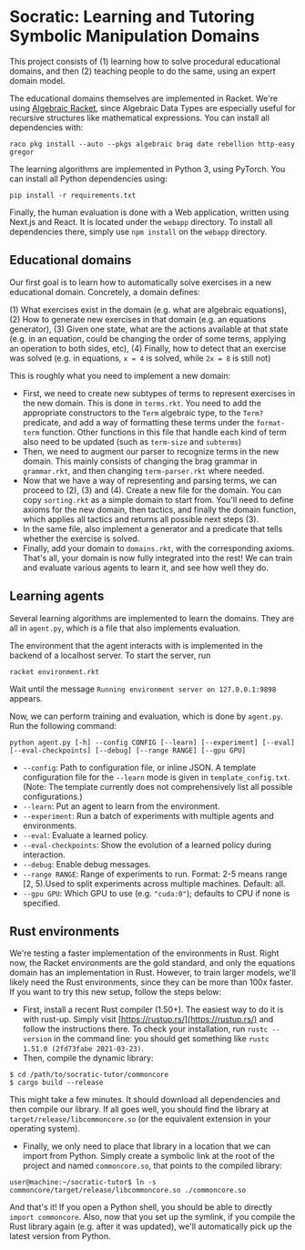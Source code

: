 # Socratic: Learning and Tutoring Symbolic Manipulation Domains

This project consists of (1) learning how to solve procedural educational domains,
and then (2) teaching people to do the same, using an expert domain model.

The educational domains themselves are implemented in Racket.
We're using [Algebraic Racket](https://docs.racket-lang.org/algebraic/ref.html),
since Algebraic Data Types are especially useful for recursive structures like
mathematical expressions. You can install all dependencies with:

```
raco pkg install --auto --pkgs algebraic brag date rebellion http-easy gregor
```

The learning algorithms are implemented in Python 3, using PyTorch. You can install
all Python dependencies using:

```
pip install -r requirements.txt
```

Finally, the human evaluation is done with a Web application, written using Next.js and React.
It is located under the `webapp` directory. To install all dependencies there, simply
use `npm install` on the `webapp` directory.

## Educational domains

Our first goal is to learn how to automatically solve exercises in a new educational domain.
Concretely, a domain defines:

(1) What exercises exist in the domain (e.g. what are algebraic equations),
(2) How to generate new exercises in that domain (e.g. an equations generator),
(3) Given one state, what are the actions available at that state (e.g. in an equation, could be changing the order of some terms, applying an operation to both sides, etc),
(4) Finally, how to detect that an exercise was solved (e.g. in equations, `x = 4` is solved, while `2x = 8` is still not)

This is roughly what you need to implement a new domain:

* First, we need to create new subtypes of terms to represent exercises in the new domain.
  This is done in `terms.rkt`. You need to add the appropriate constructors to the `Term` algebraic type,
  to the `Term?` predicate, and add a way of formatting these terms under the `format-term` function.
  Other functions in this file that handle each kind of term also need to be updated (such as `term-size` and
  `subterms`)
* Then, we need to augment our parser to recognize terms in the new domain.
  This mainly consists of changing the brag grammar in `grammar.rkt`, and then changing `term-parser.rkt`
  where needed.
* Now that we have a way of representing and parsing terms, we can proceed to (2), (3) and (4).
  Create a new file for the domain. You can copy `sorting.rkt` as a simple domain to start from.
  You'll need to define axioms for the new domain, then tactics, and finally the domain function,
  which applies all tactics and returns all possible next steps (3).
* In the same file, also implement a generator and a predicate that tells whether the exercise is solved.
* Finally, add your domain to `domains.rkt`, with the corresponding axioms. That's all, your domain is
  now fully integrated into the rest! We can train and evaluate various agents to learn it, and see how
  well they do.

## Learning agents

Several learning algorithms are implemented to learn the domains.
They are all in `agent.py`, which is a file that also implements evaluation.

The environment that the agent interacts with is implemented in the backend of a localhost server. To start the server, run
```
racket environment.rkt
```
Wait until the message `Running environment server on 127.0.0.1:9898` appears.

Now, we can perform training and evaluation, which is done by `agent.py`. Run the following command:
```
python agent.py [-h] --config CONFIG [--learn] [--experiment] [--eval] [--eval-checkpoints] [--debug] [--range RANGE] [--gpu GPU]
```
- `--config`: Path to configuration file, or inline JSON. A template configuration file for the `--learn` mode is given in `template_config.txt`. (Note: The template currently does not comprehensively list all possible configurations.)
- `--learn`: Put an agent to learn from the environment.
- `--experiment`: Run a batch of experiments with multiple agents and environments.
- `--eval`: Evaluate a learned policy.
- `--eval-checkpoints`: Show the evolution of a learned policy during interaction.
- `--debug`: Enable debug messages.
- `--range RANGE`: Range of experiments to run. Format: 2-5 means range [2, 5).Used to split experiments across multiple machines. Default: all.
- `--gpu GPU`: Which GPU to use (e.g. `"cuda:0"`); defaults to CPU if none is specified.

## Rust environments

We're testing a faster implementation of the environments in Rust. Right now, the Racket environments
are the gold standard, and only the equations domain has an implementation in Rust. However, to train
larger models, we'll likely need the Rust environments, since they can be more than 100x faster.
If you want to try this new setup, follow the steps below:

* First, install a recent Rust compiler (1.50+). The easiest way to do it is with rust-up. Simply
  visit [https://rustup.rs/](https://rustup.rs/) and follow the instructions there. To check your
  installation, run `rustc --version` in the command line: you should get something like
  `rustc 1.51.0 (2fd73fabe 2021-03-23)`.
* Then, compile the dynamic library:

```
$ cd /path/to/socratic-tutor/commoncore
$ cargo build --release
```

  This might take a few minutes. It should download all dependencies and then compile our library.
  If all goes well, you should find the library at `target/release/libcommoncore.so`
  (or the equivalent extension in your operating system).
* Finally, we only need to place that library in a location that we can import from Python.
  Simply create a symbolic link at the root of the project and named `commoncore.so`, that points
  to the compiled library:

```
user@machine:~/socratic-tutor$ ln -s commoncore/target/release/libcommoncore.so ./commoncore.so
```

And that's it! If you open a Python shell, you should be able to directly `import commoncore`.
Also, now that you set up the symlink, if you compile the Rust library again (e.g. after it was updated),
we'll automatically pick up the latest version from Python.